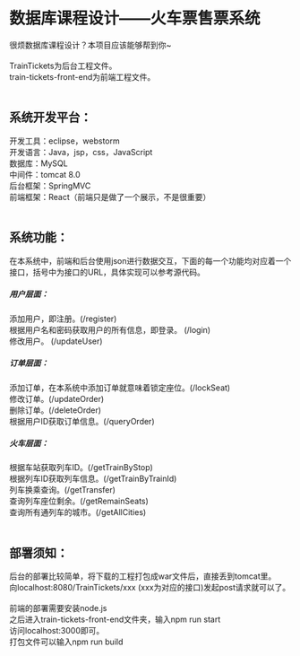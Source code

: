 # 数据库课程设计——火车票售票系统
很烦数据库课程设计？本项目应该能够帮到你~<br>
<br>
TrainTickets为后台工程文件。<br>
train-tickets-front-end为前端工程文件。<br>
<br>

## 系统开发平台：
开发工具：eclipse，webstorm<br>
开发语言：Java，jsp，css，JavaScript<br>
数据库：MySQL<br>
中间件：tomcat 8.0<br>
后台框架：SpringMVC<br>
前端框架：React（前端只是做了一个展示，不是很重要）<br>
<br>

## 系统功能：
在本系统中，前端和后台使用json进行数据交互，下面的每一个功能均对应着一个接口，括号中为接口的URL，具体实现可以参考源代码。

##### 用户层面：
添加用户，即注册。(/register)<br>
根据用户名和密码获取用户的所有信息，即登录。 (/login) <br>
修改用户。 (/updateUser)<br>

##### 订单层面：
添加订单，在本系统中添加订单就意味着锁定座位。(/lockSeat)<br>
修改订单。(/updateOrder)<br>
删除订单。(/deleteOrder)<br>
根据用户ID获取订单信息。(/queryOrder)<br>

##### 火车层面：
根据车站获取列车ID。(/getTrainByStop)<br>
根据列车ID获取列车信息。(/getTrainByTrainId)<br>
列车换乘查询。(/getTransfer)<br>
查询列车座位剩余。(/getRemainSeats)<br>
查询所有通列车的城市。(/getAllCities)<br>
<br>

## 部署须知：
后台的部署比较简单，将下载的工程打包成war文件后，直接丢到tomcat里。<br>
向localhost:8080/TrainTickets/xxx (xxx为对应的接口)发起post请求就可以了。<br>
<br>
前端的部署需要安装node.js<br>
之后进入train-tickets-front-end文件夹，输入npm run start<br>
访问localhost:3000即可。<br>
打包文件可以输入npm run build<br>
